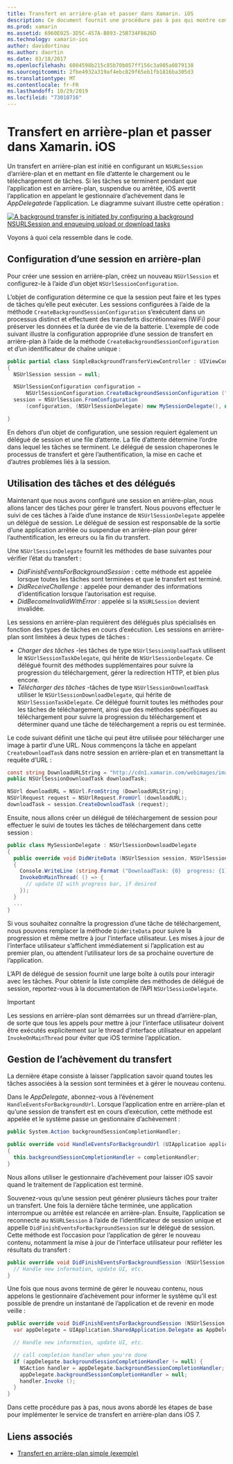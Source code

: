 ```yaml
---
title: Transfert en arrière-plan et passer dans Xamarin. iOS
description: Ce document fournit une procédure pas à pas qui montre comment utiliser le transfert en arrière-plan et passer pour lancer le téléchargement d’une grande image et continuer le téléchargement lorsque l’application est placée en arrière-plan.
ms.prod: xamarin
ms.assetid: 6960E025-3D5C-457A-B893-25B734F8626D
ms.technology: xamarin-ios
author: davidortinau
ms.author: daortin
ms.date: 03/18/2017
ms.openlocfilehash: 6004598b215c85b70b057ff156c3a905a0879138
ms.sourcegitcommit: 2fbe4932a319af4ebc829f65eb1fb1816ba305d3
ms.translationtype: MT
ms.contentlocale: fr-FR
ms.lasthandoff: 10/29/2019
ms.locfileid: "73010716"
---
```

# <a name="background-transfer-and-nsurlsession-in-xamarinios"></a>Transfert en arrière-plan et passer dans Xamarin. iOS

Un transfert en arrière-plan est initié en configurant un `NSURLSession` d’arrière-plan et en mettant en file d’attente le chargement ou le téléchargement de tâches. Si les tâches se terminent pendant que l’application est en arrière-plan, suspendue ou arrêtée, iOS avertit l’application en appelant le gestionnaire d’achèvement dans le *AppDelegate*de l’application. Le diagramme suivant illustre cette opération :

 [![](background-transfer-walkthrough-images/transfer.png "A background transfer is initiated by configuring a background NSURLSession and enqueuing upload or download tasks")](background-transfer-walkthrough-images/transfer.png#lightbox)

Voyons à quoi cela ressemble dans le code.

## <a name="configuring-a-background-session"></a>Configuration d’une session en arrière-plan

Pour créer une session en arrière-plan, créez un nouveau `NSUrlSession` et configurez-le à l’aide d’un objet `NSUrlSessionConfiguration`.

L’objet de configuration détermine ce que la session peut faire et les types de tâches qu’elle peut exécuter.
Les sessions configurées à l’aide de la méthode `CreateBackgroundSessionConfiguration` s’exécutent dans un processus distinct et effectuent des transferts discrétionnaires (WiFi) pour préserver les données et la durée de vie de la batterie.
L’exemple de code suivant illustre la configuration appropriée d’une session de transfert en arrière-plan à l’aide de la méthode `CreateBackgroundSessionConfiguration` et d’un identificateur de chaîne unique :

```csharp
public partial class SimpleBackgroundTransferViewController : UIViewController
{
  NSUrlSession session = null;

  NSUrlSessionConfiguration configuration =
      NSUrlSessionConfiguration.CreateBackgroundSessionConfiguration ("com.SimpleBackgroundTransfer.BackgroundSession");
  session = NSUrlSession.FromConfiguration
      (configuration, (NSUrlSessionDelegate) new MySessionDelegate(), new NSOperationQueue());

}
```

En dehors d’un objet de configuration, une session requiert également un délégué de session et une file d’attente.
La file d’attente détermine l’ordre dans lequel les tâches se terminent. Le délégué de session chaperones le processus de transfert et gère l’authentification, la mise en cache et d’autres problèmes liés à la session.

## <a name="working-with-tasks-and-delegates"></a>Utilisation des tâches et des délégués

Maintenant que nous avons configuré une session en arrière-plan, nous allons lancer des tâches pour gérer le transfert. Nous pouvons effectuer le suivi de ces tâches à l’aide d’une instance de `NSUrlSessionDelegate` appelée un délégué de session. Le délégué de session est responsable de la sortie d’une application arrêtée ou suspendue en arrière-plan pour gérer l’authentification, les erreurs ou la fin du transfert.

Une `NSUrlSessionDelegate` fournit les méthodes de base suivantes pour vérifier l’état du transfert :

- *DidFinishEventsForBackgroundSession* : cette méthode est appelée lorsque toutes les tâches sont terminées et que le transfert est terminé.
- *DidReceiveChallenge* : appelée pour demander des informations d’identification lorsque l’autorisation est requise.
- *DidBecomeInvalidWithError* : appelée si la `NSURLSession` devient invalidée.

Les sessions en arrière-plan requièrent des délégués plus spécialisés en fonction des types de tâches en cours d’exécution. Les sessions en arrière-plan sont limitées à deux types de tâches :

- *Charger des tâches* -les tâches de type `NSUrlSessionUploadTask` utilisent le `NSUrlSessionTaskDelegate`, qui hérite de `NSUrlSessionDelegate`. Ce délégué fournit des méthodes supplémentaires pour suivre la progression du téléchargement, gérer la redirection HTTP, et bien plus encore.
- *Télécharger des tâches* -tâches de type `NSUrlSessionDownloadTask` utiliser le `NSUrlSessionDownloadDelegate`, qui hérite de `NSUrlSessionTaskDelegate`. Ce délégué fournit toutes les méthodes pour les tâches de téléchargement, ainsi que des méthodes spécifiques au téléchargement pour suivre la progression du téléchargement et déterminer quand une tâche de téléchargement a repris ou est terminée.

Le code suivant définit une tâche qui peut être utilisée pour télécharger une image à partir d’une URL. Nous commençons la tâche en appelant `CreateDownloadTask` dans notre session en arrière-plan et en transmettant la requête d’URL :

```csharp
const string DownloadURLString = "http://cdn1.xamarin.com/webimages/images/xamarin.png";
public NSUrlSessionDownloadTask downloadTask;

NSUrl downloadURL = NSUrl.FromString (DownloadURLString);
NSUrlRequest request = NSUrlRequest.FromUrl (downloadURL);
downloadTask = session.CreateDownloadTask (request);
```

Ensuite, nous allons créer un délégué de téléchargement de session pour effectuer le suivi de toutes les tâches de téléchargement dans cette session :

```csharp
public class MySessionDelegate : NSUrlSessionDownloadDelegate
{
  public override void DidWriteData (NSUrlSession session, NSUrlSessionDownloadTask downloadTask, long bytesWritten, long totalBytesWritten, long totalBytesExpectedToWrite)
  {
    Console.WriteLine (string.Format ("DownloadTask: {0}  progress: {1}", downloadTask, progress));
    InvokeOnMainThread( () => {
      // update UI with progress bar, if desired
    });
  }
  ...
}
```

Si vous souhaitez connaître la progression d’une tâche de téléchargement, nous pouvons remplacer la méthode `DidWriteData` pour suivre la progression et même mettre à jour l’interface utilisateur. Les mises à jour de l’interface utilisateur s’affichent immédiatement si l’application est au premier plan, ou attendent l’utilisateur lors de sa prochaine ouverture de l’application.

L’API de délégué de session fournit une large boîte à outils pour interagir avec les tâches. Pour obtenir la liste complète des méthodes de délégué de session, reportez-vous à la documentation de l’API `NSUrlSessionDelegate`.

> [!IMPORTANT]
> Les sessions en arrière-plan sont démarrées sur un thread d’arrière-plan, de sorte que tous les appels pour mettre à jour l’interface utilisateur doivent être exécutés explicitement sur le thread d’interface utilisateur en appelant `InvokeOnMainThread` pour éviter que iOS termine l’application. 

## <a name="handling-transfer-completion"></a>Gestion de l’achèvement du transfert

La dernière étape consiste à laisser l’application savoir quand toutes les tâches associées à la session sont terminées et à gérer le nouveau contenu.

Dans le *AppDelegate*, abonnez-vous à l’événement `HandleEventsForBackgroundUrl`. Lorsque l’application entre en arrière-plan et qu’une session de transfert est en cours d’exécution, cette méthode est appelée et le système passe un gestionnaire d’achèvement :

```csharp
public System.Action backgroundSessionCompletionHandler;

public override void HandleEventsForBackgroundUrl (UIApplication application, string sessionIdentifier, System.Action completionHandler)
{
  this.backgroundSessionCompletionHandler = completionHandler;
}
```

Nous allons utiliser le gestionnaire d’achèvement pour laisser iOS savoir quand le traitement de l’application est terminé.

Souvenez-vous qu’une session peut générer plusieurs tâches pour traiter un transfert. Une fois la dernière tâche terminée, une application interrompue ou arrêtée est relancée en arrière-plan. Ensuite, l’application se reconnecte au `NSURLSession` à l’aide de l’identificateur de session unique et appelle `DidFinishEventsForBackgroundSession` sur le délégué de session. Cette méthode est l’occasion pour l’application de gérer le nouveau contenu, notamment la mise à jour de l’interface utilisateur pour refléter les résultats du transfert :

```csharp
public override void DidFinishEventsForBackgroundSession (NSUrlSession session) {
  // Handle new information, update UI, etc.
}
```

Une fois que nous avons terminé de gérer le nouveau contenu, nous appelons le gestionnaire d’achèvement pour informer le système qu’il est possible de prendre un instantané de l’application et de revenir en mode veille :

```csharp
public override void DidFinishEventsForBackgroundSession (NSUrlSession session) {
  var appDelegate = UIApplication.SharedApplication.Delegate as AppDelegate;

  // Handle new information, update UI, etc.

  // call completion handler when you're done
  if (appDelegate.backgroundSessionCompletionHandler != null) {
    NSAction handler = appDelegate.backgroundSessionCompletionHandler;
    appDelegate.backgroundSessionCompletionHandler = null;
    handler.Invoke ();
  }
}
```

Dans cette procédure pas à pas, nous avons abordé les étapes de base pour implémenter le service de transfert en arrière-plan dans iOS 7.

## <a name="related-links"></a>Liens associés

- [Transfert en arrière-plan simple (exemple)](https://docs.microsoft.com/samples/xamarin/ios-samples/simplebackgroundtransfer)
